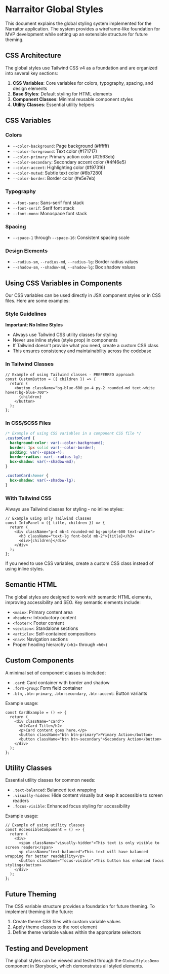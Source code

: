 # Narraitor Global Styles

This document explains the global styling system implemented for the Narraitor application. The system provides a wireframe-like foundation for MVP development while setting up an extensible structure for future theming.

## CSS Architecture

The global styles use Tailwind CSS v4 as a foundation and are organized into several key sections:

1. **CSS Variables**: Core variables for colors, typography, spacing, and design elements
2. **Base Styles**: Default styling for HTML elements
3. **Component Classes**: Minimal reusable component styles
4. **Utility Classes**: Essential utility helpers

## CSS Variables

### Colors
- `--color-background`: Page background (#ffffff)
- `--color-foreground`: Text color (#171717)
- `--color-primary`: Primary action color (#2563eb)
- `--color-secondary`: Secondary accent color (#4f46e5)
- `--color-accent`: Highlighting color (#f97316)
- `--color-muted`: Subtle text color (#6b7280)
- `--color-border`: Border color (#e5e7eb)

### Typography
- `--font-sans`: Sans-serif font stack
- `--font-serif`: Serif font stack
- `--font-mono`: Monospace font stack

### Spacing
- `--space-1` through `--space-16`: Consistent spacing scale

### Design Elements
- `--radius-sm`, `--radius-md`, `--radius-lg`: Border radius values
- `--shadow-sm`, `--shadow-md`, `--shadow-lg`: Box shadow values

## Using CSS Variables in Components

Our CSS variables can be used directly in JSX component styles or in CSS files. Here are some examples:

### Style Guidelines

**Important: No Inline Styles**
- Always use Tailwind CSS utility classes for styling
- Never use inline styles (style prop) in components
- If Tailwind doesn't provide what you need, create a custom CSS class
- This ensures consistency and maintainability across the codebase

### In Tailwind Classes

```tsx
// Example of using Tailwind classes - PREFERRED approach
const CustomButton = ({ children }) => {
  return (
    <button className="bg-blue-600 px-4 py-2 rounded-md text-white hover:bg-blue-700">
      {children}
    </button>
  );
};
```

### In CSS/SCSS Files

```css
/* Example of using CSS variables in a component CSS file */
.customCard {
  background-color: var(--color-background);
  border: 1px solid var(--color-border);
  padding: var(--space-4);
  border-radius: var(--radius-lg);
  box-shadow: var(--shadow-md);
}

.customCard:hover {
  box-shadow: var(--shadow-lg);
}
```

### With Tailwind CSS

Always use Tailwind classes for styling - no inline styles:

```tsx
// Example using only Tailwind classes
const InfoPanel = ({ title, children }) => {
  return (
    <div className="p-4 mb-4 rounded-md bg-purple-600 text-white">
      <h3 className="text-lg font-bold mb-2">{title}</h3>
      <div>{children}</div>
    </div>
  );
};
```

If you need to use CSS variables, create a custom CSS class instead of using inline styles.

## Semantic HTML

The global styles are designed to work with semantic HTML elements, improving accessibility and SEO. Key semantic elements include:

- `<main>`: Primary content area
- `<header>`: Introductory content
- `<footer>`: Footer content
- `<section>`: Standalone sections
- `<article>`: Self-contained compositions
- `<nav>`: Navigation sections
- Proper heading hierarchy (`<h1>` through `<h6>`)

## Custom Components

A minimal set of component classes is included:

- `.card`: Card container with border and shadow
- `.form-group`: Form field container
- `.btn`, `.btn-primary`, `.btn-secondary`, `.btn-accent`: Button variants

Example usage:

```tsx
const CardExample = () => {
  return (
    <div className="card">
      <h2>Card Title</h2>
      <p>Card content goes here.</p>
      <button className="btn btn-primary">Primary Action</button>
      <button className="btn btn-secondary">Secondary Action</button>
    </div>
  );
};
```

## Utility Classes

Essential utility classes for common needs:

- `.text-balanced`: Balanced text wrapping
- `.visually-hidden`: Hide content visually but keep it accessible to screen readers
- `.focus-visible`: Enhanced focus styling for accessibility

Example usage:

```tsx
// Example of using utility classes
const AccessibleComponent = () => {
  return (
    <div>
      <span className="visually-hidden">This text is only visible to screen readers</span>
      <p className="text-balanced">This text will have balanced wrapping for better readability</p>
      <button className="focus-visible">This button has enhanced focus styling</button>
    </div>
  );
};
```

## Future Theming

The CSS variable structure provides a foundation for future theming. To implement theming in the future:

1. Create theme CSS files with custom variable values
2. Apply theme classes to the root element
3. Define theme variable values within the appropriate selectors

## Testing and Development

The global styles can be viewed and tested through the `GlobalStylesDemo` component in Storybook, which demonstrates all styled elements.